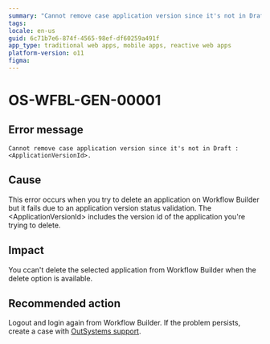 ```yaml
---
summary: "Cannot remove case application version since it's not in Draft : <ApplicationVersionId>."
tags:
locale: en-us
guid: 6c71b7e6-874f-4565-98ef-df60259a491f
app_type: traditional web apps, mobile apps, reactive web apps
platform-version: o11
figma:
---
```


# OS-WFBL-GEN-00001

## Error message

`Cannot remove case application version since it's not in Draft : <ApplicationVersionId>.`

## Cause

This error occurs when you try to delete an application on Workflow Builder but it fails due to an application version status validation.
The &lt;ApplicationVersionId&gt; includes the version id of the application you're trying to delete.

## Impact

You ccan't delete the selected application from Workflow Builder when the delete option is available.

## Recommended action

Logout and login again from Workflow Builder. If the problem persists, create a case with [OutSystems support](https://success.outsystems.com/Support).
